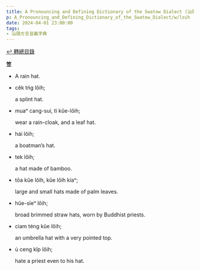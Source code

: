 ```yaml
---
title: A Pronouncing and Defining Dictionary of the Swatow Dialect (汕頭方言音義字典) / loih
p: A_Pronouncing_and_Defining_Dictionary_of_the_Swatow_Dialect/w/loih
date: 2024-04-01 23:00:00
tags: 
- 汕頭方言音義字典
---
```


[↩️ 轉總目錄](/A_Pronouncing_and_Defining_Dictionary_of_the_Swatow_Dialect)


**笠**
- A rain hat.

- cêk tńg lôih;

  a splint hat.

- muaⁿ cang-sui, tì kûe-lôih;

  wear a rain-cloak, and a leaf hat.

- hái lôih;

  a boatman’s hat.

- tek lôih;

  a hat made of bamboo.

- tōa kûe lôih, kûe lôih kíaⁿ;

  large and small hats made of palm leaves.

- hûe-sīeⁿ lôih;

  broad brimmed straw hats, worn by Buddhist priests.

- ciam téng kûe lôih;

  an umbrella hat with a very pointed top.

- ù ceng kîp lôih;

  hate a priest even to his hat.
